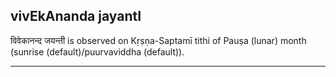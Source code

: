 ## vivEkAnanda jayantI

विवेकानन्द जयन्ती is observed on Kṛṣṇa-Saptamī tithi of Pauṣa (lunar) month (sunrise (default)/puurvaviddha (default)).


---
